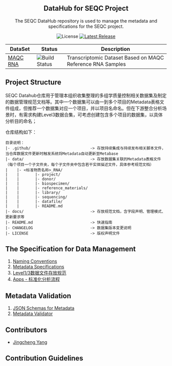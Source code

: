 <h2 align="center">DataHub for SEQC Project</h2>
<p align="center">The SEQC DataHub repository is used to manage the metadata and specifications for the SEQC project.</p>

<p align="center">
<img src="https://img.shields.io/github/license/biominer-lab/seqc-datahub.svg?label=License" alt="License"> 
<a href="https://github.com/biominer-lab/seqc-datahub/releases"><img alt="Latest Release" src="https://img.shields.io/github/release/biominer-lab/seqc-datahub.svg?label=Latest%20Release"/></a>
</p>

<p align="center"></p>

| DataSet                       | Status                                                                                                                                | Description                                                |
| ----------------------------- | ------------------------------------------------------------------------------------------------------------------------------------- | ---------------------------------------------------------- |
| [MAQC RNA](./data/MAQC_RNA/") | <img src="https://img.shields.io/github/workflow/status/biominer-lab/seqc-datahub/maqc_rna?label=Quality Control" alt="Build Status"> | Transcriptomic Dataset Based on MAQC Reference RNA Samples |

## Project Structure
SEQC Datahub仓库用于管理本组织收集整理的多组学质量控制相关数据集及制定的数据管理规范文档等。其中一个数据集可以由一到多个项目的Metadata表格文件组成，但推荐一个数据集对应一个项目，并以项目名命名。但在下游整合分析场景时，有需求构建Level3数据合集，可考虑创建包含多个项目的数据集，以具体分析目的命名；

仓库结构如下：

```
目录说明：
|- .github/                          -> 存放持续集成与持续发布相关脚本文件，当仓库数据文件更新时触发系统将Metadata自动更新至Metabase
|- data/                             -> 存放数据集关联的Metadata表格文件（每个项目一个子文件夹，每个子文件夹中包含若干实体描述文件，具体参考规范文档）
|    |- <标准物质名称>_RNA/
|    |       |- project/
|    |       |- donor/
|    |       |- biospecimen/
|    |       |- reference_materials/
|    |       |- library/
|    |       |- sequencing/
|    |       |- datafile/
|    |       |- README.md
|- docs/                             -> 存放规范文档，含字段声明、管理模式、更新要求等
|- README.md                         -> 快速指南
|- CHANGELOG                         -> 数据集版本变更说明
|- LICENSE                           -> 版权声明文件
```

## The Specification for Data Management

1. [Naming Conventions](./docs/names.md)
2. [Metadata Specifications](./docs/metadata.md)
3. [Level1/3数据文件存放规范](./docs/datafile.md)
4. [Apps - 标准化分析流程](./docs/apps.md)

## Metadata Validation

1. [JSON Schemas for Metadata](./specs/metadata.json)
2. [Metadata Validator](https://github.com/biominer-lab/metadata-validator.git)

## Contributors

- [Jingcheng Yang](https://github.com/yjcyxky)

## Contribution Guidelines